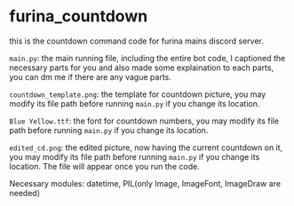 # furina_countdown
this is the countdown command code for furina mains discord server.

`main.py`: the main running file, including the entire bot code, I captioned the necessary parts for you and also made some explaination to each parts, you can dm me if there are any vague parts.

`countdown_template.png`: the template for countdown picture, you may modify its file path before running `main.py` if you change its location.

`Blue Yellow.ttf`: the font for countdown numbers, you may modify its file path before running `main.py` if you change its location.

`edited_cd.png`: the edited picture, now having the current countdown on it, you may modify its file path before running `main.py` if you change its location. The file will appear once you run the code.

Necessary modules: datetime, PIL(only Image, ImageFont, ImageDraw are needed)
